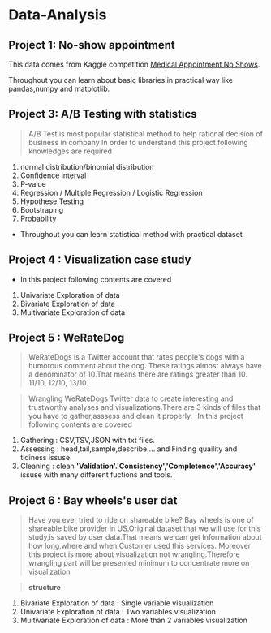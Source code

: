 # Data-Analysis 

## Project 1: No-show appointment 
This data comes from Kaggle competition [Medical Appointment No Shows](https://www.kaggle.com/joniarroba/noshowappointments).
  
Throughout you can learn about basic libraries in practical way like pandas,numpy and matplotlib.

## Project 3: A/B Testing with statistics
> A/B Test is most popular statistical method to help rational decision of business in company
> In order to understand this project following knowledges are required
  1. normal distribution/binomial distribution 
  2. Confidence interval 
  3. P-value
  4. Regression / Multiple Regression / Logistic Regression 
  5. Hypothese Testing 
  6. Bootstraping 
  7. Probability 
- Throughout you can learn statistical method with practical dataset


## Project 4 : Visualization case study 
- In this project following contents are covered
  
 1. Univariate Exploration of data 
 2. Bivariate Exploration of data
 3. Multivariate Exploration of data
 

## Project 5 : WeRateDog 
> WeRateDogs is a Twitter account that rates people's dogs with a humorous comment about the dog. These ratings almost always have a     denominator of 10.That means there are ratings greater than 10. 11/10, 12/10, 13/10.

> Wrangling WeRateDogs Twitter data to create interesting and trustworthy analyses and visualizations.There are 3 kinds of files that you have to gather,asssess and clean it properly.
-In this project following contents are covered 

 1. Gathering : CSV,TSV,JSON with txt files. 
 2. Assessing : head,tail,sample,describe.... and Finding quaility and tidiness issuse. 
 3. Cleaning : clean **'Validation'.'Consistency','Completence','Accuracy'** issuse with many different fuctions and tools.
 
 
 ## Project 6 : Bay wheels's user dat 
 
> Have you ever tried to ride on shareable bike? Bay wheels is one of shareable bike provider in US.Original dataset that we will use for this study,is saved by user data.That means we can get Information about how long,where and when Customer used this services. Moreover this project is more about visualization not wrangling.Therefore wrangling part will be presented minimum to concentrate more on visualization 

> **structure**
1. Bivariate Exploration of data :  Single variable visualization
2. Univariate Exploration of data : Two variables visualization
3. Multivariate Exploration of data : More than 2 variables visualization
 

